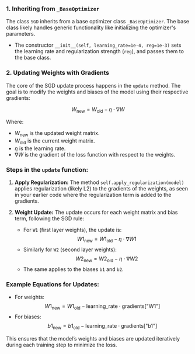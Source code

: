 
### 1. **Inheriting from `_BaseOptimizer`**
The class `SGD` inherits from a base optimizer class `_BaseOptimizer`. The base class likely handles generic functionality like initializing the optimizer's parameters.

- The constructor `__init__(self, learning_rate=1e-4, reg=1e-3)` sets the learning rate and regularization strength (`reg`), and passes them to the base class.

### 2. **Updating Weights with Gradients**
The core of the SGD update process happens in the `update` method. The goal is to modify the weights and biases of the model using their respective gradients:

$$
W_{\text{new}} = W_{\text{old}} - \eta \cdot \nabla W
$$

Where:
- $W_{\text{new}}$ is the updated weight matrix.
- $W_{\text{old}}$ is the current weight matrix.
- $\eta$ is the learning rate.
- $\nabla W$ is the gradient of the loss function with respect to the weights.

### Steps in the `update` function:
1. **Apply Regularization:**
   The method `self.apply_regularization(model)` applies regularization (likely L2) to the gradients of the weights, as seen in your earlier code where the regularization term is added to the gradients.

2. **Weight Update:**
   The update occurs for each weight matrix and bias term, following the SGD rule:
   - For `W1` (first layer weights), the update is:
     $$
     W1_{\text{new}} = W1_{\text{old}} - \eta \cdot \nabla W1
     $$
   - Similarly for `W2` (second layer weights):
     $$
     W2_{\text{new}} = W2_{\text{old}} - \eta \cdot \nabla W2
     $$
   - The same applies to the biases `b1` and `b2`.

### Example Equations for Updates:
- For weights:
  $$
  W1_{\text{new}} = W1_{\text{old}} - \text{learning\_rate} \cdot \text{gradients["W1"]}
  $$
- For biases:
  $$
  b1_{\text{new}} = b1_{\text{old}} - \text{learning\_rate} \cdot \text{gradients["b1"]}
  $$

This ensures that the model’s weights and biases are updated iteratively during each training step to minimize the loss.